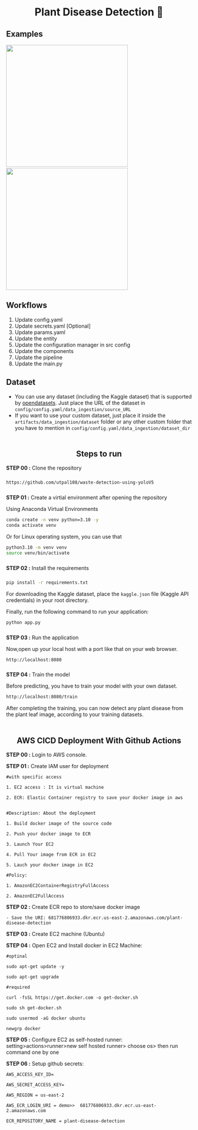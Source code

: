 # <div align='center'>Plant Disease Detection 🚀</div>


## Examples

<img src="examples/example_01.png" width="330">&nbsp;
<img src="examples/example_02.png" width="330">


## Workflows

1. Update config.yaml
2. Update secrets.yaml [Optional]
3. Update params.yaml
4. Update the entity
5. Update the configuration manager in src config
6. Update the components
7. Update the pipeline 
8. Update the main.py


## Dataset

* You can use any dataset (including the Kaggle dataset) that is supported by [opendatasets](https://github.com/JovianHQ/opendatasets). Just place the URL of the dataset in `config/config.yaml/data_ingestion/source_URL` 
* If you want to use your custom dataset, just place it inside the `artifacts/data_ingestion/dataset` folder or any other custom folder that you have to mention in `config/config.yaml/data_ingestion/dataset_dir` 



## <div style="padding-top: 20px" align="center"> Steps to run </div>

<div style="padding-bottom:10px"><b>STEP 00 :</b> Clone the repository</div>

```bash
https://github.com/utpal108/waste-detection-using-yoloV5
```
<div style="padding-top:10px"><b>STEP 01 :</b> Create a virtial environment after opening the repository</div>

Using Anaconda Virtual Environments

```bash
conda create -n venv python=3.10 -y
conda activate venv
```
Or for Linux operating system, you can use that

```bash
python3.10 -m venv venv
source venv/bin/activate
```

<div style="padding-top:10px; padding-bottom:10px"><b>STEP 02 :</b> Install the requirements</div>

```bash
pip install -r requirements.txt
```
For downloading the Kaggle dataset, place the `kaggle.json` file (Kaggle API credentials) in your root directory.

Finally, run the following command to run your application:
```bash
python app.py
```

<div style="padding-top:10px"><b>STEP 03 :</b> Run the application</div>

Now,open up your local host with a port like that on your web browser.
```bash
http://localhost:8080
```
<div style="padding-top:10px"><b>STEP 04 :</b> Train the model</div>

Before predicting, you have to train your model with your own dataset.
```bash
http://localhost:8080/train
```
After completing the training, you can now detect any plant disease from the plant leaf image, according to your training datasets.


## <div style="padding-top: 20px" align="center"> AWS CICD Deployment With Github Actions </div>


**STEP 00 :** Login to AWS console.

**STEP 01 :** Create IAM user for deployment

	#with specific access

	1. EC2 access : It is virtual machine

	2. ECR: Elastic Container registry to save your docker image in aws


	#Description: About the deployment

	1. Build docker image of the source code

	2. Push your docker image to ECR

	3. Launch Your EC2 

	4. Pull Your image from ECR in EC2

	5. Lauch your docker image in EC2

	#Policy:

	1. AmazonEC2ContainerRegistryFullAccess

	2. AmazonEC2FullAccess

	
**STEP 02 :** Create ECR repo to store/save docker image

    - Save the URI: 681776806933.dkr.ecr.us-east-2.amazonaws.com/plant-disease-detection

	
**STEP 03 :** Create EC2 machine (Ubuntu) 

**STEP 04 :** Open EC2 and Install docker in EC2 Machine:
	
	
	#optinal

	sudo apt-get update -y

	sudo apt-get upgrade
	
	#required

	curl -fsSL https://get.docker.com -o get-docker.sh

	sudo sh get-docker.sh

	sudo usermod -aG docker ubuntu

	newgrp docker
	
**STEP 05 :** Configure EC2 as self-hosted runner:
    setting>actions>runner>new self hosted runner> choose os> then run command one by one

**STEP 06 :** Setup github secrets:

    AWS_ACCESS_KEY_ID=

    AWS_SECRET_ACCESS_KEY=

    AWS_REGION = us-east-2

    AWS_ECR_LOGIN_URI = demo>>  681776806933.dkr.ecr.us-east-2.amazonaws.com

    ECR_REPOSITORY_NAME = plant-disease-detection